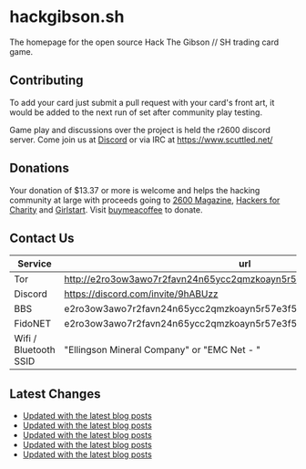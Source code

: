 # hackgibson.sh
The homepage for the open source Hack The Gibson // SH trading card game.


## Contributing

To add your card just submit a pull request with your card's front art, it would be added to the next run of set after community play testing.

Game play and discussions over the project is held the r2600 discord server. Come join us at [Discord](https://discord.com/invite/9hABUzz) or via IRC at https://www.scuttled.net/


## Donations

Your donation of $13.37 or more is welcome and helps the hacking community at large with proceeds going to [2600 Magazine](https://2600.com/), [Hackers for Charity](https://hackersforcharity.org) and [Girlstart](https://girlstart.org).  Visit [buymeacoffee](https://www.buymeacoffee.com/hackgibson.sh) to donate.


## Contact Us

Service | url
-|-
Tor | http://e2ro3ow3awo7r2favn24n65ycc2qmzkoayn5r57e3f56nvjwdcgg32ad.onion
Discord | https://discord.com/invite/9hABUzz
BBS | e2ro3ow3awo7r2favn24n65ycc2qmzkoayn5r57e3f56nvjwdcgg32ad.onion:23
FidoNET | e2ro3ow3awo7r2favn24n65ycc2qmzkoayn5r57e3f56nvjwdcgg32ad.onion:24554
Wifi / Bluetooth SSID | "Ellingson Mineral Company" or "EMC Net - <fidonet address>"

## Latest Changes
<!-- BLOG-POST-LIST:START -->
- [Updated with the latest blog posts](https://github.com/DFW2600/hackgibson.sh/commit/df82be68296471bdf74c4fc3a06844f2bac30c18)
- [Updated with the latest blog posts](https://github.com/DFW2600/hackgibson.sh/commit/e9ded56c05fb9ea80b0242c6206b3b93a6ac2606)
- [Updated with the latest blog posts](https://github.com/DFW2600/hackgibson.sh/commit/a392f8eb6dc3e77434fe4319ef99ed6b332acfad)
- [Updated with the latest blog posts](https://github.com/DFW2600/hackgibson.sh/commit/3c958ebef74708ac21f1b1266821877dfe2dd8dc)
- [Updated with the latest blog posts](https://github.com/DFW2600/hackgibson.sh/commit/d6e4f1f4b51f8c5d5da4f7b2b88127d597ff6c47)
<!-- BLOG-POST-LIST:END -->
